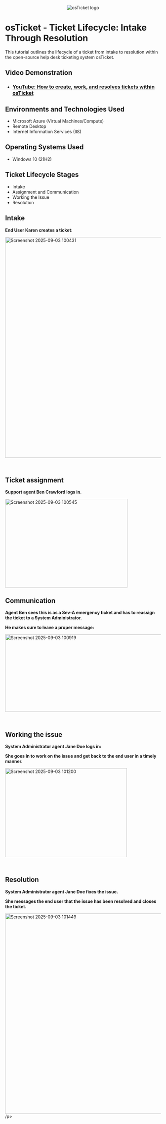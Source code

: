 <p align="center">
<img src="https://i.imgur.com/Clzj7Xs.png" alt="osTicket logo"/>
</p>

<h1>osTicket - Ticket Lifecycle: Intake Through Resolution</h1>
This tutorial outlines the lifecycle of a ticket from intake to resolution within the open-source help desk ticketing system osTicket.<br />


<h2>Video Demonstration</h2>

- ### [YouTube: How to create, work, and resolves tickets within osTicket](https://youtu.be/SZvcUY3Poag)

<h2>Environments and Technologies Used</h2>

- Microsoft Azure (Virtual Machines/Compute)
- Remote Desktop
- Internet Information Services (IIS)

<h2>Operating Systems Used </h2>

- Windows 10</b> (21H2)

<h2>Ticket Lifecycle Stages</h2>

- Intake
- Assignment and Communication
- Working the Issue
- Resolution

<h2>Intake</h2>

<p>
  <strong>End User Karen creates a ticket:</strong>
  </p>

<img width="823" height="712" alt="Screenshot 2025-09-03 100431" src="https://github.com/user-attachments/assets/e3c9d386-4cca-4c5f-aa71-fcfe46ee0c7a"/>
</p>
<p>
</p>
<br />

<h2>Ticket assignment</h2>
<p>
<strong>Support agent Ben Crawford logs in.</strong>
<p>
<img width="396" height="286" alt="Screenshot 2025-09-03 100545" src="https://github.com/user-attachments/assets/0bc405f1-f0c9-48e6-9809-0666e91e9d84"/>


<p>

  
<h2>Communication</h2>

<p>
  <strong> Agent Ben sees this is as a Sev-A emergency ticket and has to reassign the ticket to a System Administrator.

He makes sure to leave a proper message: </strong>
  </p>

<img width="643" height="250" alt="Screenshot 2025-09-03 100919" src="https://github.com/user-attachments/assets/baccc985-ae60-42ee-862f-ea3e6cd6074d"/>
</p>
<p>
</p>
<br />





<h2>Working the issue</h2>

<p>
  <strong>System Administrator agent Jane Doe logs in: 
  
  She goes in to work on the issue and get back to the end user in a timely manner.</strong>
  </p>

<img width="394" height="287" alt="Screenshot 2025-09-03 101200" src="https://github.com/user-attachments/assets/70f3ff48-1611-4317-9f67-13a392b3f59e"/>
</p>
<p>
</p>
<br />




<h2>Resolution</h2>

<p>
  <strong>System Administrator agent Jane Doe fixes the issue. 
  
  She messages the end user that the issue has been resolved and closes the ticket.</strong>
  </p>

<img width="947" height="646" alt="Screenshot 2025-09-03 101449" src="https://github.com/user-attachments/assets/1b5d302f-26f7-4586-aea3-c042c7d11c47"/>
/p>
<p>
</p>
<br />


